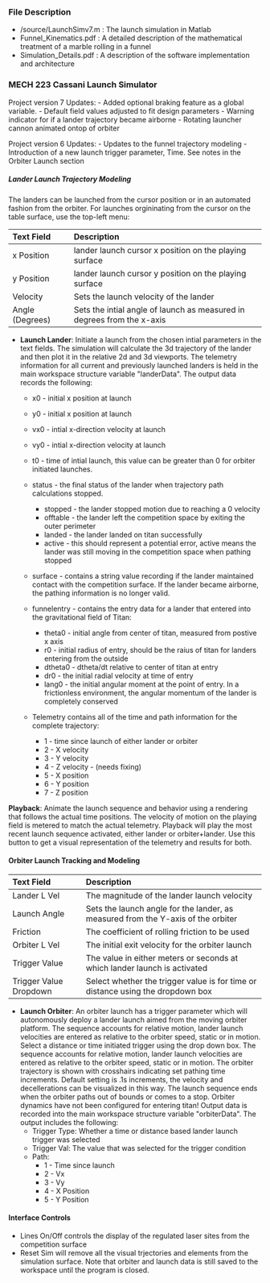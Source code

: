 ### File Description

- /source/LaunchSimv7.m : The launch simulation in Matlab
- Funnel_Kinematics.pdf : A detailed description of the mathematical treatment of a marble rolling in a funnel
- Simulation_Details.pdf : A description of the software implementation and architecture

### MECH 223 Cassani Launch Simulator

Project version 7 Updates:
    - Added optional braking feature as a global variable.
    - Default field values adjusted to fit design parameters
    - Warning indicator for if a lander trajectory became airborne
    - Rotating launcher cannon animated ontop of orbiter
    
Project version 6 Updates:
    - Updates to the funnel trajectory modeling
    - Introduction of a new launch trigger parameter, Time.  See notes in the Orbiter Launch section   

##### Lander Launch Trajectory Modeling


The landers can be launched from the cursor position or in an automated fashion from the orbiter.  For launches orgininating from the cursor on the table surface, use the top-left menu:

    
| Text Field | Description  |
| :--- | :--- |
| x Position | lander launch cursor x position on the playing surface |
| y Position | lander launch cursor y position on the playing surface |
| Velocity | Sets the launch velocity of the lander |
| Angle (Degrees) | Sets the intial angle of launch as measured in degrees from the x-axis |


- **Launch Lander**:
    Initiate a launch from the chosen intial parameters in the text fields.  The simulation will calculate the 3d trajectory of the lander and then plot it in the relative 2d and 3d viewports.  The telemetry information for all current and previously launched landers is held in the main workspace structure variable "landerData".  The output data records the following:    
    
    - x0 - initial x position at launch
    - y0 - initial x position at launch
    - vx0 - intial x-direction velocity at launch
    - vy0 - intial x-direction velocity at launch
    - t0 - time of intial launch, this value can be greater than 0 for orbiter initiated launches.
    - status - the final status of the lander when trajectory path calculations stopped.
        - stopped - the lander stopped motion due to reaching a 0 velocity
        - offtable - the lander left the competition space by exiting the outer perimeter
        - landed - the lander landed on titan successfully
        - active - this should represent a potential error, active means the lander was still moving in the competition space when pathing stopped
     
     - surface - contains a string value recording if the lander maintained contact with the competition surface.  If the lander became airborne, the pathing information is no longer valid.
        
    - funnelentry - contains the entry data for a lander that entered into the gravitational field of Titan:
        - theta0 - initial angle from center of titan, measured from postive x axis
        - r0 - initial radius of entry, should be the raius of titan for landers entering from the outside
        - dtheta0 - dtheta/dt relative to center of titan at entry
        - dr0 - the initial radial velocity at time of entry
        - lang0 - the initial angular moment at the point of entry.  In a frictionless environment, the angular momentum of the lander is completely conserved 
 
    - Telemetry contains all of the time and path information for the complete trajectory:
        - 1 - time since launch of either lander or orbiter
        - 2 - X velocity
        - 3 - Y velocity
        - 4 - Z velocity - (needs fixing)
        - 5 - X position
        - 6 - Y position
        - 7 - Z position

**Playback**:
    Animate the launch sequence and behavior using a rendering that follows the actual time positions.  The velocity of motion on the playing field is metered to match the actual telemetry.  Playback will play the most recent launch sequence activated, either lander or orbiter+lander.  Use this button to get a visual representation of the telemetry and results for both.
    

#### Orbiter Launch Tracking and Modeling


| Text Field | Description  |
| :--- | :--- |
| Lander L Vel | The magnitude of the lander launch velocity |
| Launch Angle | Sets the launch angle for the lander, as measured from the Y-axis of the orbiter |
| Friction | The coefficient of rolling friction to be used|
| Orbiter L Vel | The initial exit velocity for the orbiter launch |
| Trigger Value| The value in either meters or seconds at which lander launch is activated |
| Trigger Value Dropdown| Select whether the trigger value is for time or distance using the dropdown box |

- **Launch Orbiter**:
    An orbiter launch has a trigger parameter which will autonomously deploy a lander launch aimed from the moving orbiter platform.  The sequence accounts for relative motion, lander launch velocities are entered as relative to the orbiter speed, static or in motion.  Select a distance or time initiated trigger using the drop down box.  The sequence accounts for relative motion, lander launch velocities are entered as relative to the orbiter speed, static or in motion.  The orbiter trajectory is shown with crosshairs indicating set pathing time increments.  Default setting is .1s increments, the velocity and decellerations can be visualized in this way.  The launch sequence ends when the orbiter paths out of bounds or comes to a stop.  Orbiter dynamics have not been configured for entering titan!  Output data is recorded into the main workspace structure variable "orbiterData".  The output includes the following:
    - Trigger Type: Whether a time or distance based lander launch trigger was selected
    - Trigger Val:  The value that was selected for the trigger condition
    - Path:
        - 1 - Time since launch
        - 2 - Vx
        - 3 - Vy
        - 4 - X Position
        - 5 - Y Position
        

#### Interface Controls

- Lines On/Off controls the display of the regulated laser sites from the competition surface
- Reset Sim will remove all the visual trjectories and elements from the simulation surface.  Note that orbiter and launch data is still saved to the workspace until the program is closed.
    
        
    
